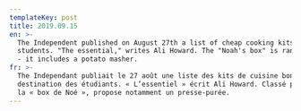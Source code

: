 ```yaml
---
templateKey: post
title: 2019.09.15
en: >-
  The Independent published on August 27th a list of cheap cooking kits for
  students. "The essential," writes Ali Howard. The "Noah's box" is ranked first
  - it includes a potato masher.
fr: >-
  The Independant publiait le 27 août une liste des kits de cuisine bon marché à
  destination des étudiants. « L’essentiel » écrit Ali Howard. Classé premier,
  la « box de Noé », propose notamment un presse-purée.
---
```


